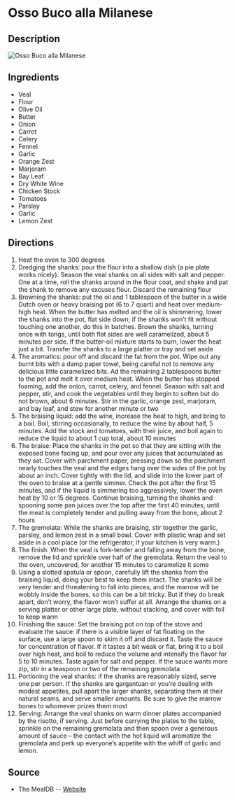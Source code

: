 # Osso Buco alla Milanese

## Description
![Osso Buco alla Milanese](https://www.themealdb.com/images/media/meals/wwuqvt1487345467.jpg "Osso Buco alla Milanese")

## Ingredients
- Veal
- Flour
- Olive Oil
- Butter
- Onion
- Carrot
- Celery
- Fennel
- Garlic
- Orange Zest
- Marjoram
- Bay Leaf
- Dry White Wine
- Chicken Stock
- Tomatoes
- Parsley
- Garlic
- Lemon Zest

## Directions
1. Heat the oven to 300 degrees
2. Dredging the shanks: pour the flour into a shallow dish (a pie plate works nicely). Season the veal shanks on all sides with salt and pepper. One at a time, roll the shanks around in the flour coat, and shake and pat the shank to remove any excuses flour. Discard the remaining flour
3. Browning the shanks: put the oil and 1 tablespoon of the butter in a wide Dutch oven or heavy braising pot (6 to 7 quart) and heat over medium-high heat. When the butter has melted and the oil is shimmering, lower the shanks into the pot, flat side down; if the shanks won’t fit without touching one another, do this in batches. Brown the shanks, turning once with tongs, until both flat sides are well caramelized, about 5 minutes per side. If the butter-oil mixture starts to burn, lower the heat just a bit. Transfer the shanks to a large platter or tray and set aside
4. The aromatics: pour off and discard the fat from the pot. Wipe out any burnt bits with a damp paper towel, being careful not to remove any delicious little caramelized bits. Ad the remaining 2 tablespoons butter to the pot and melt it over medium heat. When the butter has stopped foaming, add the onion, carrot, celery, and fennel. Season with salt and pepper, stir, and cook the vegetables until they begin to soften but do not brown, about 6 minutes. Stir in the garlic, orange zest, marjoram, and bay leaf, and stew for another minute or two
5. The braising liquid: add the wine, increase the heat to high, and bring to a boil. Boil, stirring occasionally, to reduce the wine by about half, 5 minutes. Add the stock and tomatoes, with their juice, and boil again to reduce the liquid to about 1 cup total, about 10 minutes
6. The braise: Place the shanks in the pot so that they are sitting with the exposed bone facing up, and pour over any juices that accumulated as they sat. Cover with parchment paper, pressing down so the parchment nearly touches the veal and the edges hang over the sides of the pot by about an inch. Cover tightly with the lid, and slide into the lower part of the oven to braise at a gentle simmer. Check the pot after the first 15 minutes, and if the liquid is simmering too aggressively, lower the oven heat by 10 or 15 degrees. Continue braising, turning the shanks and spooning some pan juices over the top after the first 40 minutes, until the meat is completely tender and pulling away from the bone, about 2 hours
7. The gremolata: While the shanks are braising, stir together the garlic, parsley, and lemon zest in a small bowl. Cover with plastic wrap and set aside in a cool place (or the refrigerator, if your kitchen is very warm.)
8. The finish: When the veal is fork-tender and falling away from the bone, remove the lid and sprinkle over half of the gremolata. Return the veal to the oven, uncovered, for another 15 minutes to caramelize it some
9. Using a slotted spatula or spoon, carefully lift the shanks from the braising liquid, doing your best to keep them intact. The shanks will be very tender and threatening to fall into pieces, and the marrow will be wobbly inside the bones, so this can be a bit tricky. But if they do break apart, don’t worry, the flavor won’t suffer at all. Arrange the shanks on a serving platter or other large plate, without stacking, and cover with foil to keep warm
10. Finishing the sauce: Set the braising pot on top of the stove and evaluate the sauce: if there is a visible layer of fat floating on the surface, use a large spoon to skim it off and discard it. Taste the sauce for concentration of flavor. If it tastes a bit weak or flat, bring it to a boil over high heat, and boil to reduce the volume and intensify the flavor for 5 to 10 minutes. Taste again for salt and pepper. If the sauce wants more zip, stir in a teaspoon or two of the remaining gremolata
11. Portioning the veal shanks: if the shanks are reasonably sized, serve one per person. If the shanks are gargantuan or you’re dealing with modest appetites, pull apart the larger shanks, separating them at their natural seams, and serve smaller amounts. Be sure to give the marrow bones to whomever prizes them most
12. Serving: Arrange the veal shanks on warm dinner plates accompanied by the risotto, if serving. Just before carrying the plates to the table, sprinkle on the remaining gremolata and then spoon over a generous amount of sauce – the contact with the hot liquid will aromatize the gremolata and perk up everyone’s appetite with the whiff of garlic and lemon.

## Source

- The MealDB -- [Website](https://themealdb.com/)

